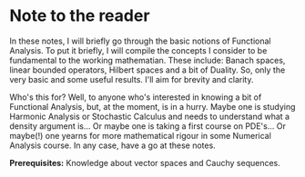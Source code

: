 # Note to the reader

In these notes, I will briefly go through the basic notions of Functional Analysis. To put it briefly, I will compile the concepts I consider to be fundamental to the working mathematian. These include: Banach spaces, linear bounded operators, Hilbert spaces and a bit of Duality. So, only the very basic and some useful results. I'll aim for brevity and clarity.

Who's this for? Well, to anyone who's interested in knowing a bit of Functional Analysis, but, at the moment, is in a hurry. Maybe one is studying Harmonic Analysis or Stochastic Calculus and needs to understand what a density argument is... Or maybe one is taking a first course on PDE's... Or maybe(!) one yearns for more mathematical rigour in some Numerical Analysis course. In any case, have a go at these notes. 

**Prerequisites:** Knowledge about vector spaces and Cauchy sequences.  